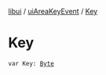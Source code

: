 [libui](../index.md) / [uiAreaKeyEvent](index.md) / [Key](./-key.md)

# Key

`var Key: `[`Byte`](https://kotlinlang.org/api/latest/jvm/stdlib/kotlin/-byte/index.html)